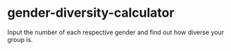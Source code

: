 # gender-diversity-calculator

Input the number of each respective gender and find out how diverse your group is.
